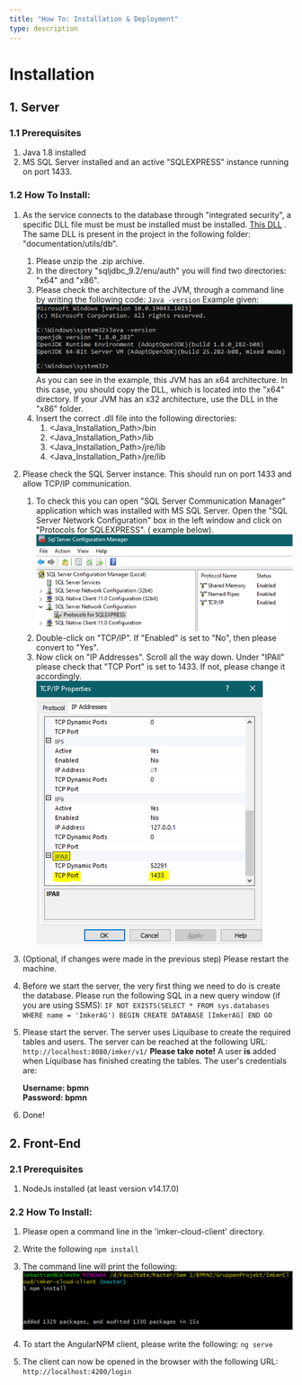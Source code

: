 ```yaml
---
title: "How To: Installation & Deployment"
type: description
---
```


# Installation

## 1. Server

### 1.1 Prerequisites

1. Java 1.8 installed
2. MS SQL Server installed and an active "SQLEXPRESS" instance running on port 1433.

### 1.2 How To Install:

1. As the service connects to the database through "integrated security", a specific DLL file must be must be installed
   must be
   installed. [This DLL](https://docs.microsoft.com/en-us/sql/connect/jdbc/download-microsoft-jdbc-driver-for-sql-server?view=sql-server-ver15)
   . The same DLL is present in the project in the following folder: "documentation/utils/db".
    1. Please unzip the .zip archive.
    2. In the directory "sqljdbc_9.2/enu/auth" you will find two directories: "x64" and "x86".
    3. Please check the architecture of the JVM, through a command line by writing the following code:
       `Java -version`
       Example given:
       ![JVM Arhitektur durch Commandozeile](./images/jvm_arhitektur_commandozeile.png)
       As you can see in the example, this JVM has an x64 architecture. In this case, you should copy the DLL, which is
       located into the "x64" directory. If your JVM has an x32 architecture, use the DLL in the "x86" folder.
    4. Insert the correct .dll file into the following directories:
        1. <Java_Installation_Path>/bin
        2. <Java_Installation_Path>/lib
        3. <Java_Installation_Path>/jre/lib
        4. <Java_Installation_Path>/jre/lib

2. Please check the SQL Server instance. This should run on port 1433 and allow TCP/IP communication.
    1. To check this you can open "SQL Server Communication Manager" application which was installed with MS SQL Server.
       Open the "SQL Server Network Configuration" box in the left window and click on "Protocols for SQLEXPRESS". (
       example below).
       ![SQL_SERVER_Check_One](./images/sql_server_one.png)
    2. Double-click on "TCP/IP". If "Enabled" is set to "No", then please convert to "Yes".
    3. Now click on "IP Addresses". Scroll all the way down. Under "IPAll" please check that "TCP Port" is set to 1433.
       If not, please change it accordingly.
       ![SQL_SERVER_Check_Two](./images/sql_server_two.png)

3. (Optional, if changes were made in the previous step) Please restart the machine.


4. Before we start the server, the very first thing we need to do is create the database. Please run the following SQL
   in a new query window (if you are using SSMS):
   `IF NOT EXISTS(SELECT * FROM sys.databases WHERE name = 'ImkerAG') BEGIN CREATE DATABASE [ImkerAG] END GO`

5. Please start the server. The server uses Liquibase to create the required tables and users. The server can be reached
   at the following URL:
   `http://localhost:8080/imker/v1/`
   **Please take note!** A user __is__ added when Liquibase has finished creating the tables. The user's credentials
   are:

   **Username: bpmn  
   Password: bpmn**


7. Done!

## 2. Front-End

### 2.1 Prerequisites

1. NodeJs installed (at least version v14.17.0)

### 2.2 How To Install:

1. Please open a command line in the 'imker-cloud-client' directory.
2. Write the following `npm install`
3. The command line will print the following:
   ![NPM_INSTALL](./images/npm_install.png)

4. To start the AngularNPM client, please write the following:
   `ng serve`

5. The client can now be opened in the browser with the following URL:
   `http://localhost:4200/login`